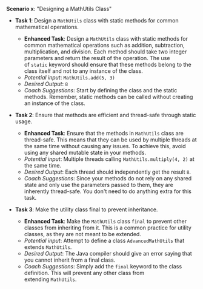 **Scenario x**: "Designing a MathUtils Class"

- **Task 1**: Design a `MathUtils` class with static methods for common mathematical operations.
    
    - **Enhanced Task**: Design a `MathUtils` class with static methods for common mathematical operations such as addition, subtraction, multiplication, and division. Each method should take two integer parameters and return the result of the operation. The use of `static` keyword should ensure that these methods belong to the class itself and not to any instance of the class.
    - _Potential input_: `MathUtils.add(5, 3)`
    - _Desired Output_: `8`
    - _Coach Suggestions_: Start by defining the class and the static methods. Remember, static methods can be called without creating an instance of the class.
- **Task 2**: Ensure that methods are efficient and thread-safe through static usage.
    
    - **Enhanced Task**: Ensure that the methods in `MathUtils` class are thread-safe. This means that they can be used by multiple threads at the same time without causing any issues. To achieve this, avoid using any shared mutable state in your methods.
    - _Potential input_: Multiple threads calling `MathUtils.multiply(4, 2)` at the same time.
    - _Desired Output_: Each thread should independently get the result `8`.
    - _Coach Suggestions_: Since your methods do not rely on any shared state and only use the parameters passed to them, they are inherently thread-safe. You don't need to do anything extra for this task.
- **Task 3**: Make the utility class final to prevent inheritance.
    
    - **Enhanced Task**: Make the `MathUtils` class `final` to prevent other classes from inheriting from it. This is a common practice for utility classes, as they are not meant to be extended.
    - _Potential input_: Attempt to define a class `AdvancedMathUtils` that extends `MathUtils`.
    - _Desired Output_: The Java compiler should give an error saying that you cannot inherit from a final class.
    - _Coach Suggestions_: Simply add the `final` keyword to the class definition. This will prevent any other class from extending `MathUtils`.